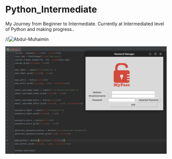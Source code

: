 # Python_Intermediate
My Journey from Beginner to Intermediate.
Currently at Intermediated level of Python and making progress..

//![Abdul-Muhaimin](https://drive.google.com/uc?export=view&id=1tNjgdrH4Bzv8QwHR2WJJMzAdWO_QzGZt)

[//]: # (![cheese]&#40;/home/abdul-muhaimin/Pictures/IMG_20200922_123836.jpg&#41;)

![Project screenshot](images/passwordmanagescreenshot.png)
